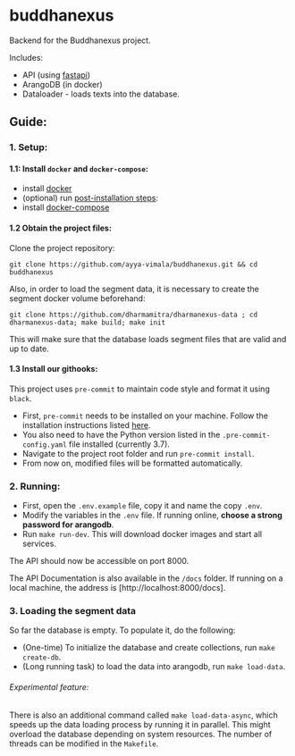 # buddhanexus
Backend for the Buddhanexus project.

Includes:
- API (using [fastapi](https://fastapi.tiangolo.com/))
- ArangoDB (in docker)
- Dataloader - loads texts into the database.

## Guide:

### 1. Setup:

#### 1.1: Install `docker` and `docker-compose`:
- install [docker](https://docs.docker.com/install/linux/docker-ce/debian/)
- (optional) run [post-installation steps](https://docs.docker.com/install/linux/linux-postinstall/):
- install [docker-compose](https://docs.docker.com/compose/install/)

#### 1.2 Obtain the project files:
Clone the project repository:

```shell
git clone https://github.com/ayya-vimala/buddhanexus.git && cd buddhanexus
```
Also, in order to load the segment data, it is necessary to create the segment docker volume beforehand: 
```
git clone https://github.com/dharmamitra/dharmanexus-data ; cd dharmanexus-data; make build; make init
```
This will make sure that the database loads segment files that are valid and up to date.

#### 1.3 Install our githooks:
This project uses `pre-commit` to maintain code style and format it using `black`.

- First, `pre-commit` needs to be installed on your machine. Follow the installation instructions listed [here](https://pre-commit.com/#install).
- You also need to have the Python version listed in the `.pre-commit-config.yaml` file installed (currently 3.7).
- Navigate to the project root folder and run `pre-commit install`.
- From now on, modified files will be formatted automatically.

### 2. Running:
- First, open the `.env.example` file, copy it and name the copy `.env`.
- Modify the variables in the `.env` file. If running online, **choose a strong password for arangodb**.
- Run `make run-dev`. This will download docker images and start all services.

The API should now be accessible on port 8000.

The API Documentation is also available in the `/docs` folder.
If running on a local machine, the address is [http://localhost:8000/docs].

### 3. Loading the segment data
So far the database is empty. To populate it, do the following:
- (One-time) To initialize the database and create collections, run `make create-db`.
- (Long running task) to load the data into arangodb, run `make load-data`.

###### Experimental feature:
There is also an additional command called `make load-data-async`,
which speeds up the data loading process by running it in parallel.
This might overload the database depending on system resources.
The number of threads can be modified in the `Makefile`.
